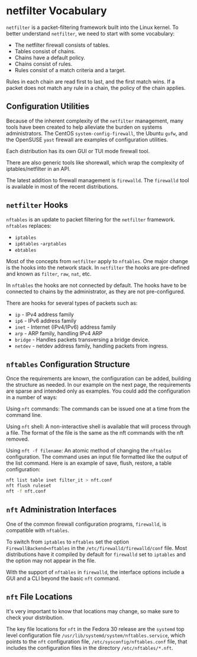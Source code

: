 # netfilter Vocabulary

`netfilter` is a packet-filtering framework built into the Linux kernel. To better understand `netfilter`, we need to start with some vocabulary:

- The netfilter firewall consists of tables.
- Tables consist of chains.
- Chains have a default policy.
- Chains consist of rules.
- Rules consist of a match criteria and a target.

Rules in each chain are read first to last, and the first match wins. If a packet does not match any rule in a chain, the policy of the chain applies.

## Configuration Utilities

Because of the inherent complexity of the `netfilter` management, many tools have been created to help alleviate the burden on systems administrators. The CentOS `system-config-firewall`, the Ubuntu `gufw`, and the OpenSUSE `yast` firewall are examples of configuration utilities.  

Each distribution has its own GUI or TUI mode firewall tool.

There are also generic tools like shorewall, which wrap the complexity of iptables/netfilter in an API.

The latest addition to firewall management is `firewalld`. The `firewalld` tool is available in most of the recent distributions.

## `netfilter` Hooks

`nftables` is an update to packet filtering for the `netfilter` framework. `nftables` replaces:

- `iptables`
- `ip6tables`
-`arptables`
- `ebtables`

Most of the concepts from `netfilter` apply to `nftables`. One major change is the hooks into the network stack. In `netfilter` the hooks are pre-defined and known as `filter`, `raw`, `nat`, etc.

In `nftables` the hooks are not connected by default. The hooks have to be connected to chains by the administrator, as they are not pre-configured.

There are hooks for several types of packets such as:

- `ip` - IPv4 address family
- `ip6` - IPv6 address family
- `inet` - Internet (IPv4/IPv6) address family
- `arp` - ARP family, handling IPv4 ARP
- `bridge` - Handles packets transversing a bridge device.
- `netdev` - netdev address family, handling packets from ingress.

## `nftables` Configuration Structure

Once the requirements are known, the configuration can be added, building the structure as needed. In our example on the next page, the requirements are sparse and intended only as examples. You could add the configuration in a number of ways:

Using `nft` commands:
The commands can be issued one at a time from the command line.

Using `nft` shell:
A non-interactive shell is available that will process through a file. The format of the file is the same as the nft commands with the nft removed.

Using `nft -f filename`:
An atomic method of changing the `nftables` configuration. The command uses an input file formatted like the output of the list command. Here is an example of save, flush, restore, a table configuration:

```bash
nft list table inet filter_it > nft.conf
nft flush ruleset
nft -f nft.conf
```

## `nft` Administration Interfaces

One of the common firewall configuration programs, `firewalld`, is compatible with `nftables`.

To switch from `iptables` to `nftables` set the option `FirewallBackend=nftables` in the `/etc/firewalld/firewalld/conf` file. Most distributions have it compiled by default for `firewalld` set to `iptables` and the option may not appear in the file.

With the support of `nftables` in `firewalld`, the interface options include a GUI and a CLI beyond the basic `nft` command.

## `nft` File Locations

It's very important to know that locations may change, so make sure to check your distribution.

The key file locations for `nft` in the Fedora 30 release are the `systemd` top level configuration file `/usr/lib/systemd/system/nftables.service`, which points to the `nft` configuration file, `/etc/sysconfig/nftables.conf` file, that includes the configuration files in the directory `/etc/nftables/*.nft`.
